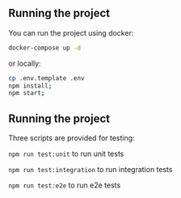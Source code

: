 ## Running the project

You can run the project using docker:

```bash
docker-compose up -d
```

or locally:

```bash
cp .env.template .env
npm install;
npm start;
```

## Running the project

Three scripts are provided for testing:

``npm run test:unit`` to run unit tests

``npm run test:integration`` to run integration tests

``npm run test:e2e`` to run e2e tests
